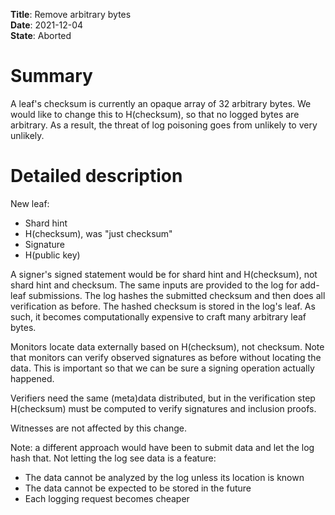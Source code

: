 **Title**: Remove arbitrary bytes </br>
**Date**: 2021-12-04 </br>
**State**: Aborted </br>

# Summary
A leaf's checksum is currently an opaque array of 32 arbitrary bytes.  We would
like to change this to H(checksum), so that no logged bytes are arbitrary.  As a
result, the threat of log poisoning goes from unlikely to very unlikely.

# Detailed description
New leaf:
- Shard hint
- H(checksum), was "just checksum"
- Signature
- H(public key)

A signer's signed statement would be for shard hint and H(checksum), not shard
hint and checksum.  The same inputs are provided to the log for add-leaf
submissions.  The log hashes the submitted checksum and then does all
verification as before.  The hashed checksum is stored in the log's leaf.  As
such, it becomes computationally expensive to craft many arbitrary leaf bytes.

Monitors locate data externally based on H(checksum), not checksum.  Note that
monitors can verify observed signatures as before without locating the data.
This is important so that we can be sure a signing operation actually happened.

Verifiers need the same (meta)data distributed, but in the verification step
H(checksum) must be computed to verify signatures and inclusion proofs.

Witnesses are not affected by this change.

Note: a different approach would have been to submit data and let the log hash
that.  Not letting the log see data is a feature:
- The data cannot be analyzed by the log unless its location is known
- The data cannot be expected to be stored in the future
- Each logging request becomes cheaper

